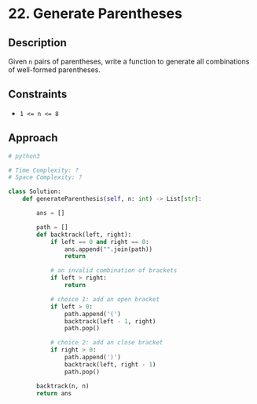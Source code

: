# 22. Generate Parentheses

## Description

Given `n` pairs of parentheses, write a function to generate all combinations of well-formed parentheses.

## Constraints

- `1 <= n <= 8`

## Approach

```python
# python3

# Time Complexity: ?
# Space Complexity: ?

class Solution:
    def generateParenthesis(self, n: int) -> List[str]:

        ans = []

        path = []
        def backtrack(left, right):
            if left == 0 and right == 0:
                ans.append("".join(path))
                return

            # an invalid combination of brackets
            if left > right:
                return

            # choice 1: add an open bracket
            if left > 0:
                path.append('(')
                backtrack(left - 1, right)
                path.pop()

            # choice 2: add an close bracket
            if right > 0:
                path.append(')')
                backtrack(left, right - 1)
                path.pop()

        backtrack(n, n)
        return ans
```